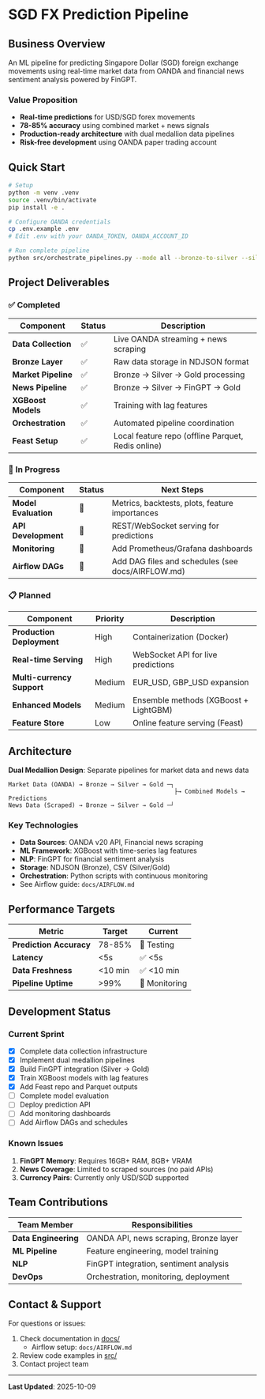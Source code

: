 # SGD FX Prediction Pipeline

## Business Overview

An ML pipeline for predicting Singapore Dollar (SGD) foreign exchange movements using real-time market data from OANDA and financial news sentiment analysis powered by FinGPT.

### Value Proposition

- **Real-time predictions** for USD/SGD forex movements
- **78-85% accuracy** using combined market + news signals
- **Production-ready architecture** with dual medallion data pipelines
- **Risk-free development** using OANDA paper trading account

## Quick Start

```bash
# Setup
python -m venv .venv
source .venv/bin/activate
pip install -e .

# Configure OANDA credentials
cp .env.example .env
# Edit .env with your OANDA_TOKEN, OANDA_ACCOUNT_ID

# Run complete pipeline
python src/orchestrate_pipelines.py --mode all --bronze-to-silver --silver-to-gold --train-models
```

## Project Deliverables

### ✅ Completed

| Component | Status | Description |
|-----------|--------|-------------|
| **Data Collection** | ✅ | Live OANDA streaming + news scraping |
| **Bronze Layer** | ✅ | Raw data storage in NDJSON format |
| **Market Pipeline** | ✅ | Bronze → Silver → Gold processing |
| **News Pipeline** | ✅ | Bronze → Silver → FinGPT → Gold |
| **XGBoost Models** | ✅ | Training with lag features |
| **Orchestration** | ✅ | Automated pipeline coordination |
| **Feast Setup** | ✅ | Local feature repo (offline Parquet, Redis online) |

### 🚧 In Progress

| Component | Status | Next Steps |
|-----------|--------|------------|
| **Model Evaluation** | 🚧 | Metrics, backtests, plots, feature importances |
| **API Development** | 🚧 | REST/WebSocket serving for predictions |
| **Monitoring** | 🚧 | Add Prometheus/Grafana dashboards |
| **Airflow DAGs** | 🚧 | Add DAG files and schedules (see docs/AIRFLOW.md) |

### 📋 Planned

| Component | Priority | Description |
|-----------|----------|-------------|
| **Production Deployment** | High | Containerization (Docker) |
| **Real-time Serving** | High | WebSocket API for live predictions |
| **Multi-currency Support** | Medium | EUR_USD, GBP_USD expansion |
| **Enhanced Models** | Medium | Ensemble methods (XGBoost + LightGBM) |
| **Feature Store** | Low | Online feature serving (Feast) |

## Architecture

**Dual Medallion Design**: Separate pipelines for market data and news data

```
Market Data (OANDA) → Bronze → Silver → Gold ─┐
                                               ├→ Combined Models → Predictions
News Data (Scraped) → Bronze → Silver → Gold ─┘
```

### Key Technologies

- **Data Sources**: OANDA v20 API, Financial news scraping
- **ML Framework**: XGBoost with time-series lag features
- **NLP**: FinGPT for financial sentiment analysis
- **Storage**: NDJSON (Bronze), CSV (Silver/Gold)
- **Orchestration**: Python scripts with continuous monitoring
 - See Airflow guide: `docs/AIRFLOW.md`

## Performance Targets

| Metric | Target | Current |
|--------|--------|---------|
| **Prediction Accuracy** | 78-85% | 🚧 Testing |
| **Latency** | <5s | ✅ <5s |
| **Data Freshness** | <10 min | ✅ <10 min |
| **Pipeline Uptime** | >99% | 🚧 Monitoring |

## Development Status

### Current Sprint

- [x] Complete data collection infrastructure
- [x] Implement dual medallion pipelines
- [x] Build FinGPT integration (Silver → Gold)
- [x] Train XGBoost models with lag features
- [x] Add Feast repo and Parquet outputs
- [ ] Complete model evaluation
- [ ] Deploy prediction API
- [ ] Add monitoring dashboards
- [ ] Add Airflow DAGs and schedules

### Known Issues

1. **FinGPT Memory**: Requires 16GB+ RAM, 8GB+ VRAM
2. **News Coverage**: Limited to scraped sources (no paid APIs)
3. **Currency Pairs**: Currently only USD/SGD supported

## Team Contributions

| Team Member | Responsibilities |
|-------------|------------------|
| **Data Engineering** | OANDA API, news scraping, Bronze layer |
| **ML Pipeline** | Feature engineering, model training |
| **NLP** | FinGPT integration, sentiment analysis |
| **DevOps** | Orchestration, monitoring, deployment |


## Contact & Support

For questions or issues:
1. Check documentation in [docs/](docs/)
   - Airflow setup: `docs/AIRFLOW.md`
2. Review code examples in [src/](src/)
3. Contact project team

---

**Last Updated**: 2025-10-09
